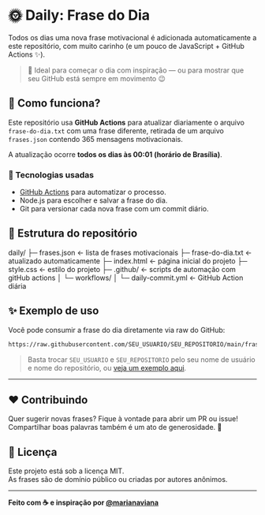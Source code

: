 # 🌞 Daily: Frase do Dia

Todos os dias uma nova frase motivacional é adicionada automaticamente a este repositório, com muito carinho (e um pouco de JavaScript + GitHub Actions ✨).

> 💬 Ideal para começar o dia com inspiração — ou para mostrar que seu GitHub está sempre em movimento 😉

## 🚀 Como funciona?

Este repositório usa **GitHub Actions** para atualizar diariamente o arquivo `frase-do-dia.txt` com uma frase diferente, retirada de um arquivo `frases.json` contendo 365 mensagens motivacionais.

A atualização ocorre **todos os dias às 00:01 (horário de Brasília)**.

### 🔧 Tecnologias usadas

- [GitHub Actions](https://docs.github.com/en/actions) para automatizar o processo.
- Node.js para escolher e salvar a frase do dia.
- Git para versionar cada nova frase com um commit diário.

## 📁 Estrutura do repositório

daily/
├─ frases.json            ← lista de frases motivacionais
├─ frase-do-dia.txt       ← atualizado automaticamente
├─ index.html             ← página inicial do projeto
├─ style.css              ← estilo do projeto
├─ .github/               ← scripts de automação com gitHub actions
│  └─ workflows/
│     └─ daily-commit.yml ← GitHub Action diária

## ✨ Exemplo de uso

Você pode consumir a frase do dia diretamente via raw do GitHub:
```bash
https://raw.githubusercontent.com/SEU_USUARIO/SEU_REPOSITORIO/main/frase-do-dia.txt
```

> Basta trocar `SEU_USUARIO` e `SEU_REPOSITORIO` pelo seu nome de usuário e nome do repositório, ou [veja um exemplo aqui](https://raw.githubusercontent.com/mariviana/daily/main/frase-do-dia.txt).

---

## ❤️ Contribuindo

Quer sugerir novas frases? Fique à vontade para abrir um PR ou issue!  
Compartilhar boas palavras também é um ato de generosidade. 🌻

## 📜 Licença

Este projeto está sob a licença MIT.  
As frases são de domínio público ou criadas por autores anônimos.

---

**Feito com ☕ e inspiração por [@marianaviana](https://github.com/marianaviana)**

